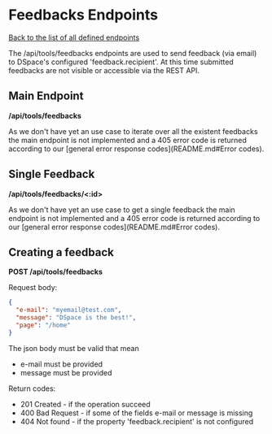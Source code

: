 # Feedbacks Endpoints
[Back to the list of all defined endpoints](endpoints.md)

The /api/tools/feedbacks endpoints are used to send feedback (via email) to DSpace's configured 'feedback.recipient'.
At this time submitted feedbacks are not visible or accessible via the REST API.

## Main Endpoint
**/api/tools/feedbacks**   

As we don't have yet an use case to iterate over all the existent feedbacks the main endpoint is not implemented and a 405 error code is returned according to our [general error response codes](README.md#Error codes).

## Single Feedback
**/api/tools/feedbacks/<:id>**

As we don't have yet an use case to get a single feedback the main endpoint is not implemented and a 405 error code is returned according to our [general error response codes](README.md#Error codes).

## Creating a feedback
**POST /api/tools/feedbacks**

Request body:
```json
{
  "e-mail": "myemail@test.com",
  "message": "DSpace is the best!",
  "page": "/home"
}
```

The json body must be valid that mean
- e-mail must be provided
- message must be provided

Return codes:
* 201 Created - if the operation succeed
* 400 Bad Request - if some of the fields e-mail or message is missing
* 404 Not found - if the property 'feedback.recipient' is not configured
